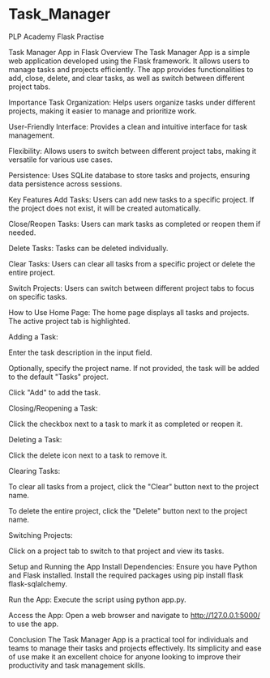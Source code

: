 # Task_Manager
PLP Academy Flask Practise


Task Manager App in Flask
Overview
The Task Manager App is a simple web application developed using the Flask framework. It allows users to manage tasks and projects efficiently. The app provides functionalities to add, close, delete, and clear tasks, as well as switch between different project tabs.

Importance
Task Organization: Helps users organize tasks under different projects, making it easier to manage and prioritize work.

User-Friendly Interface: Provides a clean and intuitive interface for task management.

Flexibility: Allows users to switch between different project tabs, making it versatile for various use cases.

Persistence: Uses SQLite database to store tasks and projects, ensuring data persistence across sessions.

Key Features
Add Tasks: Users can add new tasks to a specific project. If the project does not exist, it will be created automatically.

Close/Reopen Tasks: Users can mark tasks as completed or reopen them if needed.

Delete Tasks: Tasks can be deleted individually.

Clear Tasks: Users can clear all tasks from a specific project or delete the entire project.

Switch Projects: Users can switch between different project tabs to focus on specific tasks.

How to Use
Home Page: The home page displays all tasks and projects. The active project tab is highlighted.

Adding a Task:

Enter the task description in the input field.

Optionally, specify the project name. If not provided, the task will be added to the default "Tasks" project.

Click "Add" to add the task.

Closing/Reopening a Task:

Click the checkbox next to a task to mark it as completed or reopen it.

Deleting a Task:

Click the delete icon next to a task to remove it.

Clearing Tasks:

To clear all tasks from a project, click the "Clear" button next to the project name.

To delete the entire project, click the "Delete" button next to the project name.

Switching Projects:

Click on a project tab to switch to that project and view its tasks.

Setup and Running the App
Install Dependencies: Ensure you have Python and Flask installed. Install the required packages using pip install flask flask-sqlalchemy.

Run the App: Execute the script using python app.py.

Access the App: Open a web browser and navigate to http://127.0.0.1:5000/ to use the app.

Conclusion
The Task Manager App is a practical tool for individuals and teams to manage their tasks and projects effectively. Its simplicity and ease of use make it an excellent choice for anyone looking to improve their productivity and task management skills.
